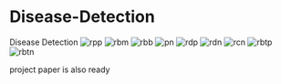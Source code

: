 # Disease-Detection
Disease Detection
![rpp](https://github.com/Shaffat01/Disease-Detection/assets/68887458/fb9612b3-f7f9-4cf7-9e51-e89b4c99275a)
![rbm](https://github.com/Shaffat01/Disease-Detection/assets/68887458/4a9238db-e6df-4204-8301-c4e2a53ac8b5)
![rbb](https://github.com/Shaffat01/Disease-Detection/assets/68887458/799b4f8c-1fd1-49f6-b3fc-eba9feed45c2)
![pn](https://github.com/Shaffat01/Disease-Detection/assets/68887458/7efcece5-b0ca-44fd-a3e2-447c5f88b7a2)
![rdp](https://github.com/Shaffat01/Disease-Detection/assets/68887458/c4a1158c-1405-486d-9f29-21c3aabd6c5d)
![rdn](https://github.com/Shaffat01/Disease-Detection/assets/68887458/22e20f03-5e46-4be2-b60d-b153415a0688)
![rcn](https://github.com/Shaffat01/Disease-Detection/assets/68887458/38ea7348-fafa-4922-9392-374e77a04a93)
![rbtp](https://github.com/Shaffat01/Disease-Detection/assets/68887458/bf958bbe-309a-48e2-a8bb-f4124ce5e2c7)
![rbtn](https://github.com/Shaffat01/Disease-Detection/assets/68887458/52ab0690-eb9c-4ab0-bb77-896005124c62)

project paper is also ready
